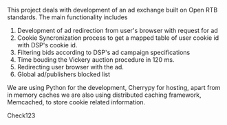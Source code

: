 This project deals with development of an ad exchange built on Open RTB standards. The main functionality includes 
1. Development of ad redirection from user's browser with request for ad
2. Cookie Syncronization process to get a mapped table of user cookie id with DSP's cookie id.
3. Filtering bids according to DSP's ad campaign specifications
4. Time bouding the Vickery auction procedure in 120 ms.
5. Redirecting user browser with the ad.
6. Global ad/publishers blocked list

We are using Python for the development, Cherrypy for hosting, apart from in memory caches we are also using distributed caching framework, Memcached, to store cookie related information.  


Check123 
